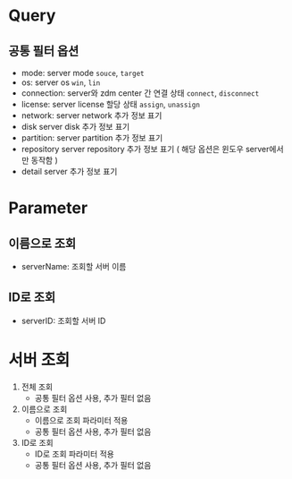 # Query
## 공통 필터 옵션
- mode: server mode 
  `souce`, `target`
- os: server os 
  `win`, `lin`
- connection: server와 zdm center 간 연결 상태
  `connect`, `disconnect`
- license: server license 할당 상태
  `assign`, `unassign`
- network: server network 추가 정보 표기
- disk server disk 추가 정보 표기
- partition: server partition 추가 정보 표기
- repository server repository 추가 정보 표기 ( 해당 옵션은 윈도우 server에서만 동작함 )
- detail server 추가 정보 표기

# Parameter
## 이름으로 조회
- serverName: 조회할 서버 이름

## ID로 조회
- serverID: 조회할 서버 ID

# 서버 조회
1.  전체 조회
    - 공통 필터 옵션 사용, 추가 필터 없음
2.  이름으로 조회
    - 이름으로 조회 파라미터 적용
    - 공통 필터 옵션 사용, 추가 필터 없음
3.  ID로 조회
    - ID로 조회 파라미터 적용
    - 공통 필터 옵션 사용, 추가 필터 없음